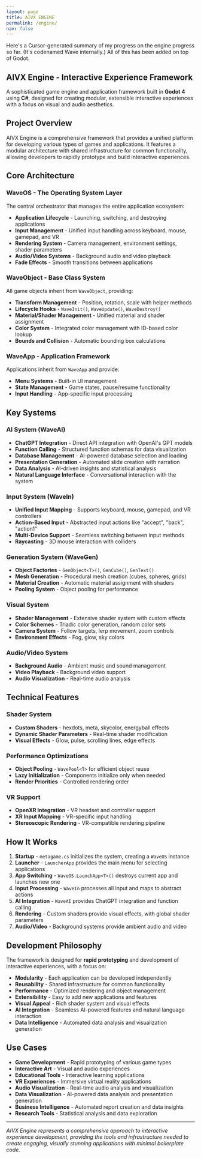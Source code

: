 ```yaml
---
layout: page
title: AIVX ENGINE
permalink: /engine/
nav: false
---
```


Here's a Cursor-generated summary of my progress on the engine progress so far. (It's codenamed Wave internally.) All of this has been added on top of Godot.

## AIVX Engine - Interactive Experience Framework

A sophisticated game engine and application framework built in **Godot 4** using **C#**, designed for creating modular, extensible interactive experiences with a focus on visual and audio aesthetics.

## Project Overview

AIVX Engine is a comprehensive framework that provides a unified platform for developing various types of games and applications. It features a modular architecture with shared infrastructure for common functionality, allowing developers to rapidly prototype and build interactive experiences.

## Core Architecture

### WaveOS - The Operating System Layer
The central orchestrator that manages the entire application ecosystem:

- **Application Lifecycle** - Launching, switching, and destroying applications
- **Input Management** - Unified input handling across keyboard, mouse, gamepad, and VR
- **Rendering System** - Camera management, environment settings, shader parameters
- **Audio/Video Systems** - Background audio and video playback
- **Fade Effects** - Smooth transitions between applications

### WaveObject - Base Class System
All game objects inherit from `WaveObject`, providing:

- **Transform Management** - Position, rotation, scale with helper methods
- **Lifecycle Hooks** - `WaveInit()`, `WaveUpdate()`, `WaveDestroy()`
- **Material/Shader Management** - Unified material and shader assignment
- **Color System** - Integrated color management with ID-based color lookup
- **Bounds and Collision** - Automatic bounding box calculations

### WaveApp - Application Framework
Applications inherit from `WaveApp` and provide:

- **Menu Systems** - Built-in UI management
- **State Management** - Game states, pause/resume functionality
- **Input Handling** - App-specific input processing

## Key Systems

### AI System (WaveAI)
- **ChatGPT Integration** - Direct API integration with OpenAI's GPT models
- **Function Calling** - Structured function schemas for data visualization
- **Database Management** - AI-powered database selection and loading
- **Presentation Generation** - Automated slide creation with narration
- **Data Analysis** - AI-driven insights and statistical analysis
- **Natural Language Interface** - Conversational interaction with the system

### Input System (WaveIn)
- **Unified Input Mapping** - Supports keyboard, mouse, gamepad, and VR controllers
- **Action-Based Input** - Abstracted input actions like "accept", "back", "action1"
- **Multi-Device Support** - Seamless switching between input methods
- **Raycasting** - 3D mouse interaction with colliders

### Generation System (WaveGen)
- **Object Factories** - `GenObject<T>()`, `GenCube()`, `GenText()`
- **Mesh Generation** - Procedural mesh creation (cubes, spheres, grids)
- **Material Creation** - Automatic material assignment with shaders
- **Pooling System** - Object pooling for performance

### Visual System
- **Shader Management** - Extensive shader system with custom effects
- **Color Schemes** - Triadic color generation, random color sets
- **Camera System** - Follow targets, lerp movement, zoom controls
- **Environment Effects** - Fog, glow, sky colors

### Audio/Video System
- **Background Audio** - Ambient music and sound management
- **Video Playback** - Background video support
- **Audio Visualization** - Real-time audio analysis



## Technical Features

### Shader System
- **Custom Shaders** - hexdots, meta, skycolor, energyball effects
- **Dynamic Shader Parameters** - Real-time shader modification
- **Visual Effects** - Glow, pulse, scrolling lines, edge effects

### Performance Optimizations
- **Object Pooling** - `WavePool<T>` for efficient object reuse
- **Lazy Initialization** - Components initialize only when needed
- **Render Priorities** - Controlled rendering order

### VR Support
- **OpenXR Integration** - VR headset and controller support
- **XR Input Mapping** - VR-specific input handling
- **Stereoscopic Rendering** - VR-compatible rendering pipeline



## How It Works

1. **Startup** - `metagame.cs` initializes the system, creating a `WaveOS` instance
2. **Launcher** - `LauncherApp` provides the main menu for selecting applications
3. **App Switching** - `WaveOS.LaunchApp<T>()` destroys current app and launches new one
4. **Input Processing** - `WaveIn` processes all input and maps to abstract actions
5. **AI Integration** - `WaveAI` provides ChatGPT integration and function calling
6. **Rendering** - Custom shaders provide visual effects, with global shader parameters
7. **Audio/Video** - Background systems provide ambient audio and video

## Development Philosophy

The framework is designed for **rapid prototyping** and development of interactive experiences, with a focus on:

- **Modularity** - Each application can be developed independently
- **Reusability** - Shared infrastructure for common functionality
- **Performance** - Optimized rendering and object management
- **Extensibility** - Easy to add new applications and features
- **Visual Appeal** - Rich shader system and visual effects
- **AI Integration** - Seamless AI-powered features and natural language interaction
- **Data Intelligence** - Automated data analysis and visualization generation

## Use Cases

- **Game Development** - Rapid prototyping of various game types
- **Interactive Art** - Visual and audio experiences
- **Educational Tools** - Interactive learning applications
- **VR Experiences** - Immersive virtual reality applications
- **Audio Visualization** - Real-time audio analysis and visualization
- **Data Visualization** - AI-powered data analysis and presentation generation
- **Business Intelligence** - Automated report creation and data insights
- **Research Tools** - Statistical analysis and data exploration

---

*AIVX Engine represents a comprehensive approach to interactive experience development, providing the tools and infrastructure needed to create engaging, visually stunning applications with minimal boilerplate code.*